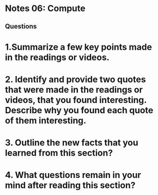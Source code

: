 # Notes 06: Compute 
## Questions
# 1.Summarize a few key points made in the readings or videos.
# 2. Identify and provide two quotes that were made in the readings or videos, that you found interesting. Describe why you found each quote of them interesting.
# 3. Outline the new facts that you learned from this section?
# 4. What questions remain in your mind after reading this section?
